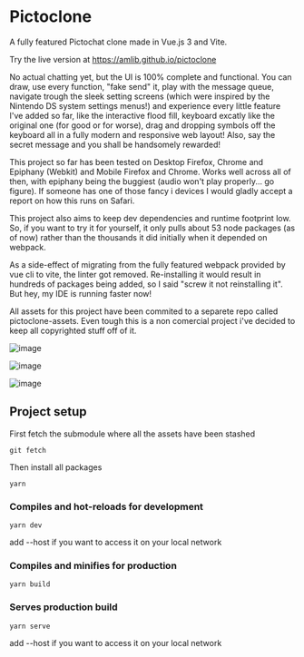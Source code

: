 # Pictoclone

A fully featured Pictochat clone made in Vue.js 3 and Vite.

Try the live version at https://amlib.github.io/pictoclone

No actual chatting yet, but the UI is 100% complete and functional. You can draw, use every function, "fake send" it, play with the message queue, navigate trough the sleek setting screens (which were inspired by the Nintendo DS system settings menus!) and experience every little feature I've added so far, like the interactive flood fill, keyboard excatly like the original one (for good or for worse), drag and dropping symbols off the keyboard all in a fully modern and responsive web layout! Also, say the secret message and you shall be handsomely rewarded!

This project so far has been tested on Desktop Firefox, Chrome and Epiphany (Webkit) and Mobile Firefox and Chrome. Works well across all of then, with epiphany being the buggiest (audio won't play properly... go figure). If someone has one of those fancy i devices I would gladly accept a report on how this runs on Safari.

This project also aims to keep dev dependencies and runtime footprint low. So, if you want to try it for yourself, it only pulls about 53 node packages (as of now) rather than the thousands it did initially when it depended on webpack.

As a side-effect of migrating from the fully featured webpack provided by vue cli to vite, the linter got removed. Re-installing it would result in hundreds of packages being added, so I said "screw it not reinstalling it". But hey, my IDE is running faster now!

All assets for this project have been commited to a separete repo called pictoclone-assets. Even tough this is a non comercial project i've decided to keep all copyrighted stuff off of it.

![image](https://user-images.githubusercontent.com/3516260/143182578-5932e54d-bbb1-4781-97c3-92df8b39e525.png)

![image](https://user-images.githubusercontent.com/3516260/143182828-22432f60-4a96-4cf8-9502-d0d5571eb5da.png)

![image](https://user-images.githubusercontent.com/3516260/143182950-85483628-06ff-4e97-842a-61bce0b0c73c.png)

## Project setup
First fetch the submodule where all the assets have been stashed
```
git fetch
```

Then install all packages
```
yarn
```

### Compiles and hot-reloads for development
```
yarn dev
```
add --host if you want to access it on your local network

### Compiles and minifies for production
```
yarn build
```

### Serves production build
```
yarn serve
```
add --host if you want to access it on your local network
